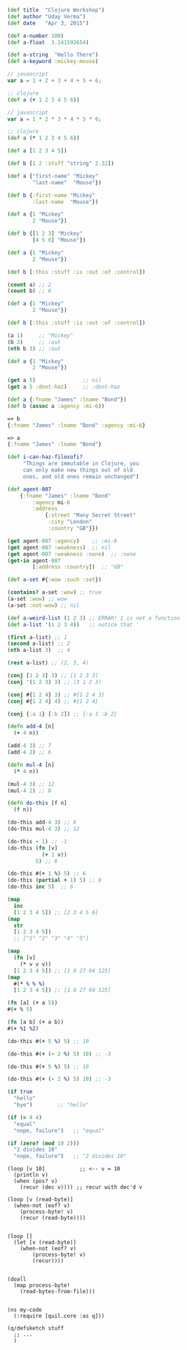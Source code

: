 
```clojure
(def title  "Clojure Workshop")
(def author "Uday Verma")
(def date   "Apr 3, 2015")
```




```clojure
(def a-number 100)
(def a-float  3.141592654)

(def a-string  "Hello There")
(def a-keyword :mickey-mouse)
```




```javascript
// javascript
var a = 1 + 2 + 3 + 4 + 5 + 6;
```

```clojure
;; clojure
(def a (+ 1 2 3 4 5 6))
```




```javascript
// javascript
var a = 1 * 2 * 3 * 4 * 5 * 6;
```

```clojure
;; clojure
(def a (* 1 2 3 4 5 6))
```




```clojure
(def a [1 2 3 4 5])

(def b [1 2 :stuff "string" 2.32])
```




```clojure
(def a {"first-name" "Mickey"
        "last-name"  "Mouse"})

(def b {:first-name "Mickey"
        :last-name  "Mouse"})
```




```clojure
(def a {1 "Mickey"
        2 "Mouse"})

(def b {[1 2 3] "Mickey"
        [4 5 6] "Mouse"})
```




```clojure
(def a {1 "Mickey"
        2 "Mouse"})

(def b [:this :stuff :is :out :of :control])

(count a) ;; 2
(count b) ;; 6
```




```clojure
(def a {1 "Mickey"
        2 "Mouse"})

(def b [:this :stuff :is :out :of :control])

(a 1)     ;; "Mickey"
(b 3)     ;; :out
(nth b 3) ;; :out
```




```clojure
(def a {1 "Mickey"
        2 "Mouse"})

(get a 5)               ;; nil
(get a 5 :dont-haz)     ;; :dont-haz
```




```clojure
(def a {:fname "James" :lname "Bond"})
(def b (assoc a :agency :mi-6))

=> b
{:fname "James" :lname "Bond" :agency :mi-6}

=> a
{:fname "James" :lname "Bond"}
```




```clojure
(def i-can-haz-filosofi?
     "Things are immutable in Clojure, you
     can only make new things out of old
     ones, and old ones remain unchanged")
```




```clojure
(def agent-007
    {:fname "James" :lname "Bond"
        :agency mi-6
        :address
            {:street "Many Secret Street"
             :city "London"
             :country "GB"}})
```




```clojure
(get agent-007 :agency)    ;; :mi-6
(get agent-007 :weakness)  ;; nil
(get agent-007 :weakness :none)  ;; :none
(get-in agent-007
        [:address :country])  ;; "GB"

```




```clojure
(def a-set #{:wow :such :set})

(contains? a-set :wow) ;; true
(a-set :wow) ;; wow
(a-set :not-wow) ;; nil
```




```clojure
(def a-weird-list (1 2 3) ;; ERRAR! 1 is not a function
(def a-list '(1 2 3 4))   ;; notice that '

(first a-list) ;; 1
(second a-list) ;; 2
(nth a-list 3)  ;; 4

(rest a-list) ;; (2, 3, 4)
```




```clojure
(conj [1 2 3] 3) ;; [1 2 3 3]
(conj '(1 2 3) 3) ;; (3 1 2 3)

(conj #{1 2 4} 3) ;; #{1 2 4 3}
(conj #{1 2 4} 4) ;; #{1 2 4}

(conj {:a 1} [:b 2]) ;; {:a 1 :b 2}
```




```clojure
(defn add-4 [n]
  (+ 4 n))

(add-4 3) ;; 7
(add-4 2) ;; 6
```





```clojure
(defn mul-4 [n]
  (* 4 n))

(mul-4 3) ;; 12
(mul-4 2) ;; 8
```





```clojure
(defn do-this [f n]
  (f n))

(do-this add-4 3) ;; 6
(do-this mul-4 3) ;; 12
```




```clojure
(do-this - 1) ;; -1
(do-this (fn [v]
           (+ 1 v))
         5) ;; 6
```




```clojure
(do-this #(+ 1 %) 5) ;; 6
(do-this (partial + 1) 5) ;; 6
(do-this inc 5)  ;; 6
```





```clojure
(map
  inc
  [1 2 3 4 5]) ;; [2 3 4 5 6]
(map
  str
  [1 2 3 4 5])
  ;; ["1" "2" "3" "4" "5"]
```





```clojure
(map
  (fn [v]
    (* v v v))
  [1 2 3 4 5]) ;; [1 8 27 64 125]
(map
  #(* % % %)
  [1 2 3 4 5]) ;; [1 8 27 64 125]
```





```clojure
(fn [a] (+ a 5))
#(+ % 5)

(fn [a b] (+ a b))
#(+ %1 %2)
```





```clojure
(do-this #(+ 5 %) 5) ;; 10

(do-this #(+ (- 2 %) 5) 10) ;; -3
```





```clojure
(do-this #(+ 5 %) 5) ;; 10

(do-this #(+ (- 2 %) 5) 10) ;; -3
```





```clojure
(if true
  "hello"
  "bye")        ;; "hello"
```





```clojure
(if (= 4 4)
  "equal"
  "nope, failure")   ;; "equal"
```





```clojure
(if (zero? (mod 10 2)))
  "2 divides 10"
  "nope, failure")   ;; "2 divides 10"
```




```
(loop [v 10]           ;; <-- v = 10
  (println v)
  (when (pos? v)
    (recur (dec v)))) ;; recur with dec'd v 
```





```
(loop [v (read-byte)]
  (when-not (eof? v)
    (process-byte! v)
    (recur (read-byte))))
  
```






```
(loop [] 
  (let [v (read-byte)]
    (when-not (eof? v)
        (process-byte! v)
        (recur))))
  
```




```
(doall
  (map process-byte!
    (read-bytes-from-file)))
  
```





```
(ns my-code
  (:require [quil.core :as q]))

(q/defsketch stuff
  ;; ...
  )
```
